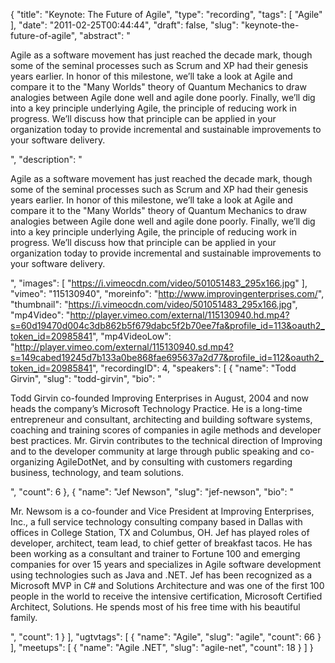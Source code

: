 {
  "title": "Keynote: The Future of Agile",
  "type": "recording",
  "tags": [
    "Agile"
  ],
  "date": "2011-02-25T00:44:44",
  "draft": false,
  "slug": "keynote-the-future-of-agile",
  "abstract": "<p>Agile as a software movement has just reached the decade mark, though some of the seminal processes such as Scrum and XP had their genesis years earlier. In honor of this milestone, we&rsquo;ll take a look at Agile and compare it to the \"Many Worlds\" theory of Quantum Mechanics to draw analogies between Agile done well and agile done poorly. Finally, we&rsquo;ll dig into a key principle underlying Agile, the principle of reducing work in progress. We&rsquo;ll discuss how that principle can be applied in your organization today to provide incremental and sustainable improvements to your software delivery.</p>",
  "description": "<p>Agile as a software movement has just reached the decade mark, though some of the seminal processes such as Scrum and XP had their genesis years earlier. In honor of this milestone, we&rsquo;ll take a look at Agile and compare it to the \"Many Worlds\" theory of Quantum Mechanics to draw analogies between Agile done well and agile done poorly. Finally, we&rsquo;ll dig into a key principle underlying Agile, the principle of reducing work in progress. We&rsquo;ll discuss how that principle can be applied in your organization today to provide incremental and sustainable improvements to your software delivery.</p>",
  "images": [
    "https://i.vimeocdn.com/video/501051483_295x166.jpg"
  ],
  "vimeo": "115130940",
  "moreinfo": "http://www.improvingenterprises.com/",
  "thumbnail": "https://i.vimeocdn.com/video/501051483_295x166.jpg",
  "mp4Video": "http://player.vimeo.com/external/115130940.hd.mp4?s=60d19470d004c3db862b5f679dabc5f2b70ee7fa&profile_id=113&oauth2_token_id=20985841",
  "mp4VideoLow": "http://player.vimeo.com/external/115130940.sd.mp4?s=149cabed19245d7b133a0be868fae695637a2d77&profile_id=112&oauth2_token_id=20985841",
  "recordingID": 4,
  "speakers": [
    {
      "name": "Todd Girvin",
      "slug": "todd-girvin",
      "bio": "<p>Todd Girvin co-founded Improving Enterprises in August, 2004 and now heads the company’s Microsoft Technology Practice. He is a long-time entrepreneur and consultant, architecting and building software systems, coaching and training scores of companies in agile methods and developer best practices. Mr. Girvin contributes to the technical direction of Improving and to the developer community at large through public speaking and co-organizing AgileDotNet, and by consulting with customers regarding business, technology, and team solutions.</p>",
      "count": 6
    },
    {
      "name": "Jef Newson",
      "slug": "jef-newson",
      "bio": "<p>Mr. Newsom is a co-founder and Vice President at Improving Enterprises, Inc., a full service technology consulting company based in Dallas with offices in College Station, TX and Columbus, OH. Jef has played roles of developer, architect, team lead, to chief getter of breakfast tacos. He has been working as a consultant and trainer to Fortune 100 and emerging companies for over 15 years and specializes in Agile software development using technologies such as Java and .NET. Jef has been recognized as a Microsoft MVP in C# and Solutions Architecture and was one of the first 100 people in the world to receive the intensive certification, Microsoft Certified Architect, Solutions. He spends most of his free time with his beautiful family.</p>",
      "count": 1
    }
  ],
  "ugtvtags": [
    {
      "name": "Agile",
      "slug": "agile",
      "count": 66
    }
  ],
  "meetups": [
    {
      "name": "Agile .NET",
      "slug": "agile-net",
      "count": 18
    }
  ]
}